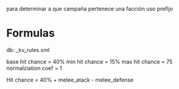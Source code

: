 para determinar a que campaña pertenece una facción uso prefijo


# Formulas
db: _kv_rules.xml

base hit chance = 40%
min hit chance = 15%
max hit chance = 75
normalziation coef = 1



Hit chance = 40% + melee_atack - melee_defense
